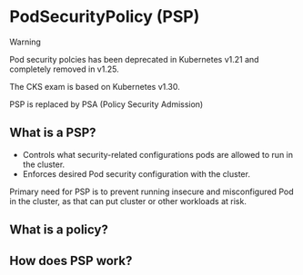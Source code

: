 # PodSecurityPolicy (PSP)

>[!WARNING]
>Pod security polcies has been deprecated in Kubernetes v1.21 and completely removed in v1.25.
> 
> The CKS exam is based on Kubernetes v1.30.
>
> PSP is replaced by PSA (Policy Security Admission)

## What is a PSP?
- Controls what security-related configurations pods are allowed to run in the cluster.
- Enforces desired Pod security configuration with the cluster.

Primary need for PSP is to prevent running insecure and misconfigured Pod in the cluster, as that can put cluster or other workloads at risk.

## What is a policy?

## How does PSP work?
